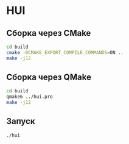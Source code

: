 # HUI

## Сборка через CMake


```bash
cd build
cmake -DCMAKE_EXPORT_COMPILE_COMMANDS=ON ..
make -j12
```
## Сборка через QMake 

```bash
cd build 
qmake6 ../hui.pro
make -j12
```

## Запуск
```bash
./hui
```
